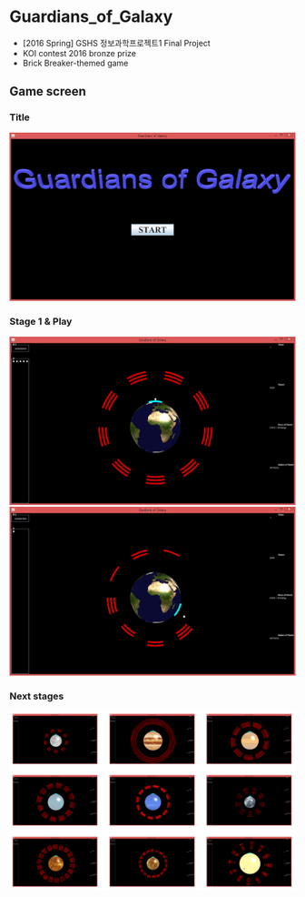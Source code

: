 # Guardians_of_Galaxy
- [2016 Spring] GSHS 정보과학프로젝트1 Final Project
- KOI contest 2016 bronze prize
- Brick Breaker-themed game

## Game screen
### Title
![title](title.png)

### Stage 1 & Play
![stage1](stage1.png)
![play](play.png)

### Next stages
![stages](stages.png)